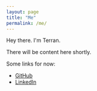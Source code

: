 ```yaml
---
layout: page
title: "Me"
permalink: /me/
---
```


Hey there. I'm Terran.

There will be content here shortly.

Some links for now:
- [GitHub](https://www.github.com/itemic)
- [LinkedIn](https://www.linkedin.com/in/terrankroft/)
